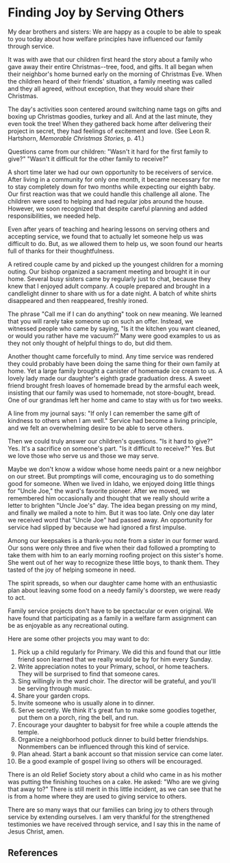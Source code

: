 # Finding Joy by Serving Others

My dear brothers and sisters: We are happy as a couple to be able to speak to
you today about how welfare principles have influenced our family through
service.

It was with awe that our children first heard the story about a family who
gave away their entire Christmas--tree, food, and gifts. It all began when
their neighbor's home burned early on the morning of Christmas Eve. When the
children heard of their friends' situation, a family meeting was called and
they all agreed, without exception, that they would share their Christmas.

The day's activities soon centered around switching name tags on gifts and
boxing up Christmas goodies, turkey and all. And at the last minute, they even
took the tree! When they gathered back home after delivering their project in
secret, they had feelings of excitement and love. (See Leon R. Hartshorn,
_Memorable Christmas Stories,_ p. 41.)

Questions came from our children: "Wasn't it hard for the first family to
give?" "Wasn't it difficult for the other family to receive?"

A short time later we had our own opportunity to be receivers of service.
After living in a community for only one month, it became necessary for me to
stay completely down for two months while expecting our eighth baby. Our first
reaction was that we could handle this challenge all alone. The children were
used to helping and had regular jobs around the house. However, we soon
recognized that despite careful planning and added responsibilities, we needed
help.

Even after years of teaching and hearing lessons on serving others and
accepting service, we found that to actually let someone help us was difficult
to do. But, as we allowed them to help us, we soon found our hearts full of
thanks for their thoughtfulness.

A retired couple came by and picked up the youngest children for a morning
outing. Our bishop organized a sacrament meeting and brought it in our home.
Several busy sisters came by regularly just to chat, because they knew that I
enjoyed adult company. A couple prepared and brought in a candlelight dinner
to share with us for a date night. A batch of white shirts disappeared and
then reappeared, freshly ironed.

The phrase "Call me if I can do anything" took on new meaning. We learned that
you will rarely take someone up on such an offer. Instead, we witnessed people
who came by saying, "Is it the kitchen you want cleaned, or would you rather
have me vacuum?" Many were good examples to us as they not only thought of
helpful things to do, but did them.

Another thought came forcefully to mind. Any time service was rendered they
could probably have been doing the same thing for their own family at home.
Yet a large family brought a canister of homemade ice cream to us. A lovely
lady made our daughter's eighth grade graduation dress. A sweet friend brought
fresh loaves of homemade bread by the armsful each week, insisting that our
family was used to homemade, not store-bought, bread. One of our grandmas left
her home and came to stay with us for two weeks.

A line from my journal says: "If only I can remember the same gift of kindness
to others when I am well." Service had become a living principle, and we felt
an overwhelming desire to be able to serve others.

Then we could truly answer our children's questions. "Is it hard to give?"
Yes. It's a sacrifice on someone's part. "Is it difficult to receive?" Yes.
But we love those who serve us and those we may serve.

Maybe we don't know a widow whose home needs paint or a new neighbor on our
street. But promptings will come, encouraging us to do something good for
someone. When we lived in Idaho, we enjoyed doing little things for "Uncle
Joe," the ward's favorite pioneer. After we moved, we remembered him
occasionally and thought that we really should write a letter to brighten
"Uncle Joe's" day. The idea began pressing on my mind, and finally we mailed a
note to him. But it was too late. Only one day later we received word that
"Uncle Joe" had passed away. An opportunity for service had slipped by because
we had ignored a first impulse.

Among our keepsakes is a thank-you note from a sister in our former ward. Our
sons were only three and five when their dad followed a prompting to take them
with him to an early morning roofing project on this sister's home. She went
out of her way to recognize these little boys, to thank them. They tasted of
the joy of helping someone in need.

The spirit spreads, so when our daughter came home with an enthusiastic plan
about leaving some food on a needy family's doorstep, we were ready to act.

Family service projects don't have to be spectacular or even original. We have
found that participating as a family in a welfare farm assignment can be as
enjoyable as any recreational outing.

Here are some other projects you may want to do:

  1. Pick up a child regularly for Primary. We did this and found that our little friend soon learned that we really would be by for him every Sunday. 
  2. Write appreciation notes to your Primary, school, or home teachers. They will be surprised to find that someone cares. 
  3. Sing willingly in the ward choir. The director will be grateful, and you'll be serving through music. 
  4. Share your garden crops. 
  5. Invite someone who is usually alone in to dinner. 
  6. Serve secretly. We think it's great fun to make some goodies together, put them on a porch, ring the bell, and run. 
  7. Encourage your daughter to babysit for free while a couple attends the temple. 
  8. Organize a neighborhood potluck dinner to build better friendships. Nonmembers can be influenced through this kind of service. 
  9. Plan ahead. Start a bank account so that mission service can come later. 
  10. Be a good example of gospel living so others will be encouraged. 

There is an old Relief Society story about a child who came in as his mother
was putting the finishing touches on a cake. He asked: "Who are we giving that
away to?" There is still merit in this little incident, as we can see that he
is from a home where they are used to giving service to others.

There are so many ways that our families can bring joy to others through
service by extending ourselves. I am very thankful for the strengthened
testimonies we have received through service, and I say this in the name of
Jesus Christ, amen.

## References

